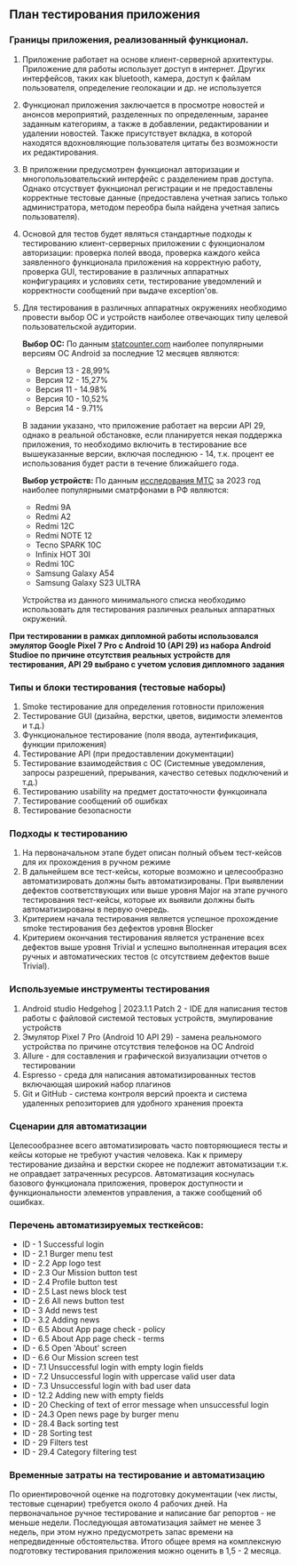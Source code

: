## План тестирования приложения
   ### Границы приложения, реализованный функционал.
   1. Приложение работает на основе клиент-серверной архитектуры. Приложение для работы использует доступ в интернет. Других интерфейсов, таких как bluetooth, камера, доступ к файлам пользователя, определение геолокации и др. не используется
   2. Функционал приложения заключается в просмотре новостей и анонсов мероприятий, разделенных по определенным, заранее заданным категориям, а также в добавлении, редактировании и удалении новостей. Также присутствует вкладка, в которой находятся вдохновляющие пользователя цитаты без возможности их редактирования.
   3. В приложении предусмотрен функционал авторизации и многопользовательский интерфейс с разделением прав доступа. Однако отсуствует фукнционал регистрации и не предоставлены корректные тестовые данные (предоставлена учетная запись только администратора, методом переобра была найдена учетная запись пользователя).
   4. Основой для тестов будет являться стандартные подходы к тестированию клиент-серверных приложении с фукнционалом авторизации: проверка полей ввода, проверка каждого кейса заявленного функционала приложения на корректную работу, проверка GUI, тестирование в различных аппаратных конфигурациях и условиях сети, тестирование уведомлений и корректности сообщений при выдаче exception'ов.
   5. Для тестирования в различных аппаратных окружениях необходимо провести выбор ОС и устройств наиболее отвечающих типу целевой пользовательской аудитории.
   
        **Выбор ОС:**
        По данным [statcounter.com](https://gs.statcounter.com/android-version-market-share/mobile/russian-federation) наиболее популярными версиям ОС Android за последние 12 месяцев являются:
         * Версия 13 - 28,99%
         * Версия 12 - 15,27%
         * Версия 11 - 14.98%
         * Версия 10 - 10,52%
         * Версия 14 - 9.71%

        В задании указано, что приложение работает на версии API 29, однако в реальной обстановке, если планируется некая поддержка приложения, то необходимо включить в тестирование все вышеуказанные версии, включая последнюю - 14, т.к. процент ее использования будет расти в течение ближайшего года.

        **Выбор устройств:**
    По данным [исследования МТС](https://moskva.mts.ru/about/media-centr/soobshheniya-kompanii/novosti-mts-v-rossii-i-mire/2023-12-29/analitika-mts-v-2023-godu-rezultaty-prodazh-smartfonov-v-rossii-stali-odnimi-iz-samyh-vysokih-za-poslednie-pyat-let) за 2023 год наиболее популярными сматрфонами в РФ являются:
         * Redmi 9A
         * Redmi A2
         * Redmi 12C
         * Redmi NOTE 12
         * Tecno SPARK 10C
         * Infinix HOT 30I
         * Redmi 10C
         * Samsung Galaxy A54
         * Samsung Galaxy S23 ULTRA
  
        Устройства из данного минимального списка необходимо использовать для тестирования различных реальных аппаратных окружений.

**При тестировании в рамках дипломной работы использовался эмулятор Google Pixel 7 Pro с Android 10 (API 29) из набора Android Studioe по причине отсутствия реальных устройств для тестирования, API 29 выбрано с учетом условия дипломного задания**

### Типы и блоки тестирования (тестовые наборы)
1. Smoke тестирование для определения готовности приложения
2. Тестирование GUI (дизайна, верстки, цветов, видимости элементов и т.д.)
3. Функциональное тестирование (поля ввода, аутентификация, функции приложения)
4. Тестирование API (при предоставлении документации)
5. Тестирование взаимодействия с ОС (Системные уведомления, запросы разрешений, прерывания, качество сетевых подключений и т.д.)
6. Тестированию usability на предмет достаточности функцоинала
7. Тестирование сообщений об ошибках
8. Тестирование безопасности

### Подходы к тестированию
1. На первоначальном этапе будет описан полный объем тест-кейсов для их прохождения в ручном режиме
2. В дальнейшем все тест-кейсы, которые возможно и целесообразно автоматизировать должны быть автоматизированы. При выявлении дефектов соответствующих или выше уровня Major на этапе ручного тестирования тест-кейсы, которые их выявили должны быть автоматизированы в первую очередь.
3. Критерием начала тестирования является успешное прохождение smoke тестирования без дефектов уровня Blocker
4. Критерием окончания тестирования является устранение всех дефектов выше уровня Trivial и успешно выполненная итерация всех ручных и автоматических тестов (c отсутствием дефектов выше Trivial).

### Используемые инструменты тестирования
1. Android studio Hedgehog | 2023.1.1 Patch 2 - IDE для написания тестов работы с файловой системой тестовых устройств, эмулирование устройств
2. Эмулятор Pixel 7 Pro (Android 10 API 29) - замена реальномого устройства по причине отсутствия телефонов на ОС Android
3. Allure - для составления и графической визуализации отчетов о тестировании
4. Espresso - среда для написания автоматизированных тестов включающая широкий набор плагинов
5. Git и GitHub - система контроля версий проекта и система удаленных репозиториев для удобного хранения проекта

### Сценарии для автоматизации
Целесообразнее всего автоматизировать часто повторяющиеся тесты и кейсы которые не требуют участия человека. Как к примеру тестирование дизайна и верстки скорее не подлежит автоматизации т.к. не оправдает затраченных ресурсов. Автоматизация коснулась базового функционала приложения, проверок доступности и функциональности элементов управления, а также сообщений об ошибках.
### Перечень автоматизируемых тесткейсов:
* ID - 1 Successful login
* ID - 2.1 Burger menu test
* ID - 2.2 App logo test
* ID - 2.3 Our Mission button test
* ID - 2.4 Profile button test
* ID - 2.5 Last news block test
* ID - 2.6 All news button test
* ID - 3 Add news test
* ID - 3.2 Adding news
* ID - 6.5 About App page check - policy
* ID - 6.5 About App page check - terms
* ID - 6.5 Open 'About' screen
* ID - 6.6 Our Mission screen test
* ID - 7.1 Unsuccessful login with empty login fields
* ID - 7.2 Unsuccessful login with uppercase valid user data
* ID - 7.3 Unsuccessful login with bad user data
* ID - 12.2 Adding new with empty fields
* ID - 20 Checking of text of error message when unsuccessful login
* ID - 24.3 Open news page by burger menu
* ID - 28.4 Back sorting test
* ID - 28 Sorting test
* ID - 29 Filters test
* ID - 29.4 Category filtering test


### Временные затраты на тестирование и автоматизацию

По ориентировочной оценке на подготовку документации (чек листы, тестовые сценарии) требуется около 4 рабочих дней. На первоначальное ручное тестирование и написание баг репортов - не меньше недели. Последующая автоматизация займет не менее 3 недель, при этом нужно предусмотреть запас времени на непредвиденные обстоятельства. Итого общее время на комплексную подготовку тестирования приложения можно оценить в 1,5 - 2 месяца.